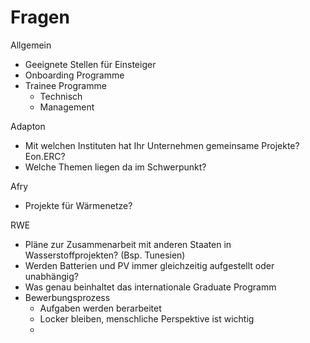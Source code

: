# Fragen
Allgemein
- Geeignete Stellen für Einsteiger
- Onboarding Programme
- Trainee Programme
	- Technisch
	- Management

Adapton
- Mit welchen Instituten hat Ihr Unternehmen gemeinsame Projekte? Eon.ERC?
- Welche Themen liegen da im Schwerpunkt?

Afry
- Projekte für Wärmenetze?

RWE
- Pläne zur Zusammenarbeit mit anderen Staaten in Wasserstoffprojekten? (Bsp. Tunesien)
- Werden Batterien und PV immer gleichzeitig aufgestellt oder unabhängig?
- Was genau beinhaltet das internationale Graduate Programm
- Bewerbungsprozess
	- Aufgaben werden berarbeitet
	- Locker bleiben, menschliche Perspektive ist wichtig
	- 